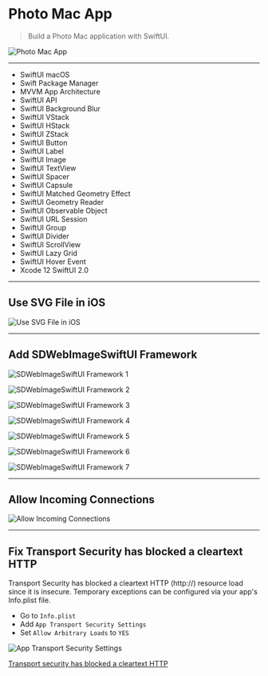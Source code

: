 # Photo Mac App

> Build a Photo Mac application with SwiftUI.

![Photo Mac App](./PhotoMacApp.png "Photo Mac App")

---

- SwiftUI macOS
- Swift Package Manager
- MVVM App Architecture
- SwiftUI API
- SwiftUI Background Blur
- SwiftUI VStack
- SwiftUI HStack
- SwiftUI ZStack
- SwiftUI Button
- SwiftUI Label
- SwiftUI Image
- SwiftUI TextView
- SwiftUI Spacer
- SwiftUI Capsule
- SwiftUI Matched Geometry Effect
- SwiftUI Geometry Reader
- SwiftUI Observable Object
- SwiftUI URL Session
- SwiftUI Group
- SwiftUI Divider
- SwiftUI ScrollView
- SwiftUI Lazy Grid
- SwiftUI Hover Event
- Xcode 12 SwiftUI 2.0

---

## Use SVG File in iOS

![Use SVG File in iOS](./UseSVGFileInIOS.png "Use SVG File in iOS")

---

## Add SDWebImageSwiftUI Framework

![SDWebImageSwiftUI Framework 1](./SDWebImageSwiftUIFramework_1.png "SDWebImageSwiftUI Framework 1")

![SDWebImageSwiftUI Framework 2](./SDWebImageSwiftUIFramework_2.png "SDWebImageSwiftUI Framework 2")

![SDWebImageSwiftUI Framework 3](./SDWebImageSwiftUIFramework_3.png "SDWebImageSwiftUI Framework 3")

![SDWebImageSwiftUI Framework 4](./SDWebImageSwiftUIFramework_4.png "SDWebImageSwiftUI Framework 4")

![SDWebImageSwiftUI Framework 5](./SDWebImageSwiftUIFramework_5.png "SDWebImageSwiftUI Framework 5")

![SDWebImageSwiftUI Framework 6](./SDWebImageSwiftUIFramework_6.png "SDWebImageSwiftUI Framework 6")

![SDWebImageSwiftUI Framework 7](./SDWebImageSwiftUIFramework_7.png "SDWebImageSwiftUI Framework 7")

---

## Allow Incoming Connections

![Allow Incoming Connections](./AllowIncomingConnections.png "Allow Incoming Connections")

---

## Fix Transport Security has blocked a cleartext HTTP

Transport Security has blocked a cleartext HTTP (http://) resource load since it is insecure. Temporary exceptions can be configured via your app's Info.plist file.

- Go to `Info.plist`
- Add `App Transport Security Settings`
- Set `Allow Arbitrary Loads` to `YES`

![App Transport Security Settings](./AppTransportSecuritySettings.png "App Transport Security Settings")

[Transport security has blocked a cleartext HTTP](https://stackoverflow.com/questions/31254725/transport-security-has-blocked-a-cleartext-http)
